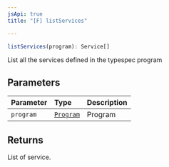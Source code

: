 ```yaml
---
jsApi: true
title: "[F] listServices"

---
```

```ts
listServices(program): Service[]
```

List all the services defined in the typespec program

## Parameters

| Parameter | Type | Description |
| :------ | :------ | :------ |
| `program` | [`Program`](../interfaces/Program.md) | Program |

## Returns

List of service.
